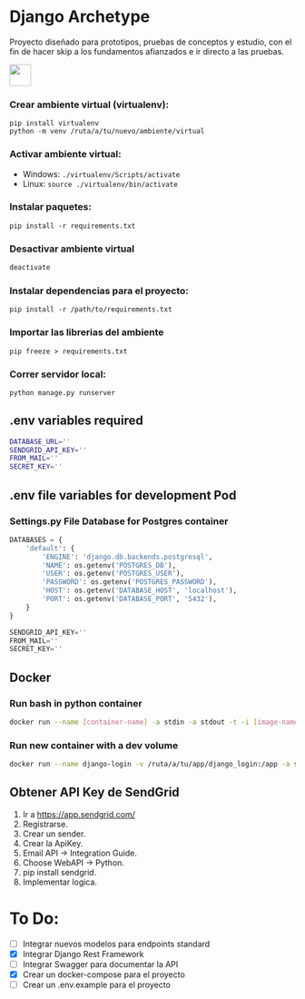 # Django Archetype
Proyecto diseñado para prototipos, pruebas de conceptos y estudio, con el fin de hacer skip a los fundamentos afianzados e ir directo a las pruebas.

<img height="38px" src="https://skillicons.dev/icons?i=py,django,docker,postgres"/>

### Crear ambiente virtual (virtualenv):
```shell
pip install virtualenv
python -m venv /ruta/a/tu/nuevo/ambiente/virtual
```
### Activar ambiente virtual:
- Windows: `./virtualenv/Scripts/activate`
- Linux: `source ./virtualenv/bin/activate`
### Instalar paquetes:
```shell
pip install -r requirements.txt
```

### Desactivar ambiente virtual
```bash
deactivate
```

### Instalar dependencias para el proyecto:
```shell
pip install -r /path/to/requirements.txt
```

### Importar las librerias del ambiente 
```shell
pip freeze > requirements.txt
``` 
### Correr servidor local: 
```shell
python manage.py runserver
```
## .env variables required
```bash
DATABASE_URL=''
SENDGRID_API_KEY=''
FROM_MAIL=''
SECRET_KEY=''
```
## .env file variables for development Pod
### Settings.py File Database for Postgres container
```python
DATABASES = {
    'default': {
        'ENGINE': 'django.db.backends.postgresql',
        'NAME': os.getenv('POSTGRES_DB'),
        'USER': os.getenv('POSTGRES_USER'),
        'PASSWORD': os.getenv('POSTGRES_PASSWORD'),
        'HOST': os.getenv('DATABASE_HOST', 'localhost'),
        'PORT': os.getenv('DATABASE_PORT', '5432'),
    }
}

SENDGRID_API_KEY=''
FROM_MAIL=''
SECRET_KEY=''
```

## Docker
### Run bash in python container
```bash
docker run --name [container-name] -a stdin -a stdout -t -i [image-name] /bin/bash
```

 ### Run new container with a dev volume
```bash
docker run --name django-login -v /ruta/a/tu/app/django_login:/app -a stdin -a stdout -t -i django-login /bin/bash
```

## Obtener API Key de SendGrid
1. Ir a https://app.sendgrid.com/
1. Registrarse.
2. Crear un sender.
3. Crear la ApiKey.
4. Email API -> Integration Guide.
5. Choose WebAPI -> Python.
6. pip install sendgrid.
7. Implementar logica.

# To Do:
- [ ] Integrar nuevos modelos para endpoints standard
- [x] Integrar Django Rest Framework
- [ ] Integrar Swagger para documentar la API
- [x] Crear un docker-compose para el proyecto
- [ ] Crear un .env.example para el proyecto